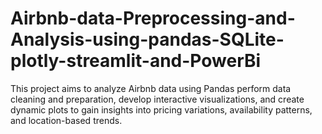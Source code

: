 # Airbnb-data-Preprocessing-and-Analysis-using-pandas-SQLite-plotly-streamlit-and-PowerBi
This project aims to analyze Airbnb data using Pandas perform data cleaning and preparation, develop interactive visualizations, and create dynamic plots to gain insights into pricing variations, availability patterns, and location-based trends.
